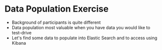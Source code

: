 # Data Population Exercise #

* Background of participants is quite different
* Data population most valuable when you have data you would like to test-drive
* Let's find some data to populate into Elastic Search and to access using Kibana